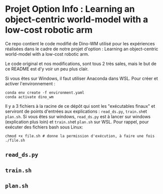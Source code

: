 # Projet Option Info : Learning an object-centric world-model with a low-cost robotic arm

Ce repo contient le code modifié de Dino-WM utilisé pour les expériences réalisées dans le cadre de notre projet d'option : Learning an object-centric world-model with a low-cost robotic arm. 

Le code original et nos modifications, sont tous 2 très sales, mais le but de ce README est d'y voir un peu plus clair.

Si vous êtes sur Windows, il faut utiliser Anaconda dans WSL. Pour créer et activer l'environnement : 
```
conda env create -f environment.yaml
conda activate dino_wm
```

Il y a 3 fichiers à la racine de ce dépôt qui sont les "exécutables finaux" et serviront de points d'entrées aux explications : `read_ds.py`, `train.sh`et `plan.sh`. Si vous êtes sur windows, `read_ds.py` est à lancer sur windows (explication plus loin) et `train.sh`et `plan.sh` sur WSL. Pour rappel, pour exécuter des fichiers bash sous Linux:
```
chmod +x file.sh # donne la permission d'exécution, à faire une fois
./file.sh
```

## `read_ds.py`
## `train.sh`
## `plan.sh`
